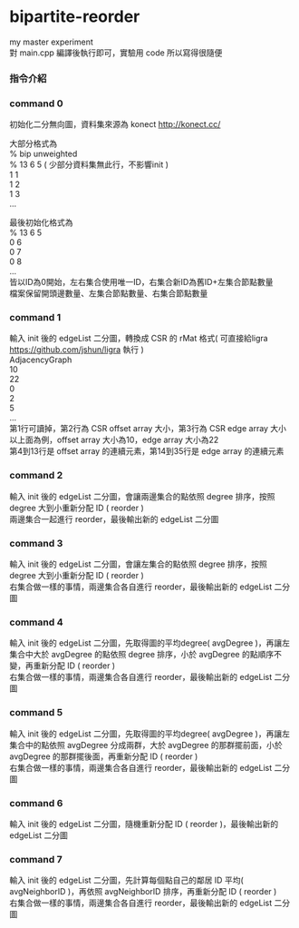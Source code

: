 # bipartite-reorder
my master experiment  
對 main.cpp 編譯後執行即可，實驗用 code 所以寫得很隨便  

### 指令介紹
### command 0
初始化二分無向圖，資料集來源為 konect http://konect.cc/

大部分格式為  
% bip unweighted  
% 13 6 5 ( 少部分資料集無此行，不影響init )  
1 1  
1 2  
1 3  
...  
  
最後初始化格式為  
% 13 6 5  
0 6  
0 7  
0 8  
...  
皆以ID為0開始，左右集合使用唯一ID，右集合新ID為舊ID+左集合節點數量  
檔案保留開頭邊數量、左集合節點數量、右集合節點數量  

### command 1
輸入 init 後的 edgeList 二分圖，轉換成 CSR 的 rMat 格式( 可直接給ligra https://github.com/jshun/ligra 執行 )  
AdjacencyGraph  
10  
22  
0  
2  
5  
...  
第1行可讀掉，第2行為 CSR offset array 大小，第3行為 CSR edge array 大小  
以上面為例，offset array 大小為10，edge array 大小為22  
第4到13行是 offset array 的連續元素，第14到35行是 edge array 的連續元素  

### command 2
輸入 init 後的 edgeList 二分圖，會讓兩邊集合的點依照 degree 排序，按照 degree 大到小重新分配 ID ( reorder )  
兩邊集合一起進行 reorder，最後輸出新的 edgeList 二分圖

### command 3
輸入 init 後的 edgeList 二分圖，會讓左集合的點依照 degree 排序，按照 degree 大到小重新分配 ID ( reorder )  
右集合做一樣的事情，兩邊集合各自進行 reorder，最後輸出新的 edgeList 二分圖  

### command 4
輸入 init 後的 edgeList 二分圖，先取得圖的平均degree( avgDegree )，再讓左集合中大於 avgDegree 的點依照 degree 排序，小於 avgDegree 的點順序不變，再重新分配 ID ( reorder )  
右集合做一樣的事情，兩邊集合各自進行 reorder，最後輸出新的 edgeList 二分圖  

### command 5
輸入 init 後的 edgeList 二分圖，先取得圖的平均degree( avgDegree )，再讓左集合中的點依照 avgDegree 分成兩群，大於 avgDegree 的那群擺前面，小於 avgDegree 的那群擺後面，再重新分配 ID ( reorder )  
右集合做一樣的事情，兩邊集合各自進行 reorder，最後輸出新的 edgeList 二分圖  

### command 6
輸入 init 後的 edgeList 二分圖，隨機重新分配 ID ( reorder )，最後輸出新的 edgeList 二分圖  

### command 7
輸入 init 後的 edgeList 二分圖，先計算每個點自己的鄰居 ID 平均( avgNeighborID )，再依照 avgNeighborID 排序，再重新分配 ID ( reorder )  
右集合做一樣的事情，兩邊集合各自進行 reorder，最後輸出新的 edgeList 二分圖  
